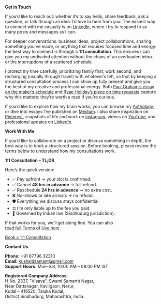 **Get in Touch**

If you’d like to reach out: whether it’s to say hello, share feedback, ask a question, or talk through an idea: I’d love to hear from you. The easiest way to connect with me casually is on <a href="https://linkedin.com/in/kvshvl" rel="noopener noreferrer" target="_blank">LinkedIn</a>, where I try to respond to as many posts and messages as I can.

For deeper conversations: business ideas, project collaborations, sharing something you’ve made, or anything that requires focused time and energy: the best way to connect is through a **1:1 consultation**. This ensures I can give you my undivided attention without the chaos of an overloaded inbox or the interruptions of a scattered schedule.

I protect my time carefully, prioritizing family first, work second, and recharging (usually through travel) with whatever’s left, so that by keeping a structured consultation process I can show up fully present and give you the best of my creative and professional energy. Both <a href="http://paulgraham.com/makersschedule.html" rel="noopener noreferrer" target="_blank">Paul Graham’s essay on the maker’s schedule</a> and <a href="https://thoughtcatalog.com/ryan-holiday/2017/01/to-everyone-who-asks-for-just-a-little-of-your-time" rel="noopener noreferrer" target="_blank">Ryan Holiday’s piece on time requests</a> capture why this matters: they’re worth a read if you’re curious.

If you’d like to explore how my brain works, you can browse my <a href="https://kushalsamant.github.io/anthology.html" rel="noopener noreferrer" target="_blank">Anthology</a>, or dive into essays I’ve published on <a href="https://kvshvl.medium.com" rel="noopener noreferrer" target="_blank">Medium</a>. I also share inspiration on <a href="https://in.pinterest.com/kvshvl/_saved/" rel="noopener noreferrer" target="_blank">Pinterest</a>, snapshots of life and work on <a href="https://instagram.com/kvshvl" rel="noopener noreferrer" target="_blank">Instagram</a>, videos on <a href="https://youtube.com/@kvshvl/videos" rel="noopener noreferrer" target="_blank">YouTube</a>, and professional updates on <a href="https://linkedin.com/in/kvshvl" rel="noopener noreferrer" target="_blank">LinkedIn</a>.

**Work With Me**

If you’d like to collaborate on a project or discuss something in depth, the best way is to book a structured session. Before booking, please review the terms below to understand how my consultations work.

**1:1 Consultation – TL;DR**

Here’s the quick version:

- ✅ Pay upfront → your slot is confirmed.  
- ✅ Cancel **48 hrs in advance** → full refund.  
- ✅ Reschedule **24 hrs in advance** → no extra cost.  
- ❌ No-shows or late arrivals → no refund.  
- 🛡️ Everything we discuss stays confidential.  
- ⚖️ I’m only liable up to the fee you paid.  
- 📜 Governed by Indian law (Sindhudurg jurisdiction).

If that works for you, we’ll get along fine. You can also <a href="https://kushalsamant.github.io/termsofuse.html" rel="noopener noreferrer" target="_blank">read&nbsp;full&nbsp;Terms&nbsp;of&nbsp;Use&nbsp;here</a>.

<div class="roadmap-spacer-1"></div>
<p>
<a class="btn" href="https://kvshvl.setmore.com" rel="noopener noreferrer" target="_blank">Book&nbsp;a&nbsp;1:1&nbsp;Consultation</a>
</p>
<div class="roadmap-spacer-2"></div>

**Contact Us**

**Phone**: +91 87796 32310  
**Email**: <a href="mailto:kushaldsamant@gmail.com" rel="noopener noreferrer" target="_blank">kushaldsamant@gmail.com</a>  
**Support Hours**: Mon–Sat, 10:00 AM – 08:00 PM IST

**Registered Company Address**:  
H.No. 2337, "Visava", Swami Samarth Nagar,  
Near Dattanagar, Kavilgaon, Nerur,  
Kudal – 416520, Taluka Kudal,  
District Sindhudurg, Maharashtra, India.

<!-- Hidden extras -->
<!--
<a href="https://stock.adobe.com/contributor/212199501/KVSHVL" rel="noopener noreferrer" target="_blank"><img src="/assets/img/logoadobe.png" alt="Adobe" width="30"></a>
<a href="https://airbnb.co.in/users/show/21563871" rel="noopener noreferrer" target="_blank"><img src="/assets/img/logoairbnb.png" alt="Airbnb" width="30"></a>
<a href="https://alamy.com/portfolio/kvshvl" rel="noopener noreferrer" target="_blank"><img src="/assets/img/logoalamy.png" alt="Alamy" width="30"></a>
<a href="https://behance.net/kvshvl" rel="noopener noreferrer" target="_blank"><img src="/assets/img/logobehance.png" alt="Behance" width="30"></a>
<a href="https://contrado.com/stores/kvshvl" rel="noopener noreferrer" target="_blank"><img src="/assets/img/logocontrado.png" alt="Contrado" width="30"></a>
<a href="https://kvshvl.gumroad.com" rel="noopener noreferrer" target="_blank"><img src="/assets/img/logogumroad.png" alt="Gumroad" width="30"></a>
<a href="https://patreon.com/c/kvshvl" rel="noopener noreferrer" target="_blank"><img src="/assets/img/logopatreon.png" alt="Patreon" width="30"></a>
<a href="https://kvshvl.setmore.com" rel="noopener noreferrer" target="_blank"><img src="/assets/img/logosetmore.png" alt="Setmore" width="30"></a>
<a href="https://sketchfab.com/3d-models/shelving-complete-cutting-files-guide-135b548e7c5e4b28a0aae1777c99840e" rel="noopener noreferrer" target="_blank"><img src="/assets/img/logosketchfab.png" alt="Sketchfab" width="30"></a>
<a href="https://311290.myshopify.com" rel="noopener noreferrer" target="_blank"><img src="/assets/img/logoshopify.png" alt="Shopify" width="30"></a>
<a href="https://spoonflower.com/profiles/geometry?sub_action=shop" rel="noopener noreferrer" target="_blank"><img src="/assets/img/logospoonflower.png" alt="Spoonflower" width="30"></a>
<a href="https://shutterstock.com/g/kvshvl" rel="noopener noreferrer" target="_blank"><img src="/assets/img/logoshutterstock.png" alt="Shutterstock" width="30"></a>
<a href="https://soundcloud.com/kvshvl" rel="noopener noreferrer" target="_blank"><img src="/assets/img/logosoundcloud.png" alt="Soundcloud" width="30"></a>
<a href="https://my-store-3157273.creator-spring.com" rel="noopener noreferrer" target="_blank"><img src="/assets/img/logoteespring.png" alt="Teespring" width="30"></a>
<a href="https://kvshvl.threadless.com" rel="noopener noreferrer" target="_blank"><img src="/assets/img/logothreadless.png" alt="Threadless" width="30"></a>
<a href="https://twitter.com/kvshvl_" rel="noopener noreferrer" target="_blank"><img src="/assets/img/logotwitter.png" alt="Twitter" width="30"></a>
<a href="https://kushalsamant.github.io/projects/yourmailproject_archive.html" rel="noopener noreferrer" target="_blank"><img src="/assets/img/logoyourmailproject.png" alt="Your Mail Project" width="30"></a>
-->